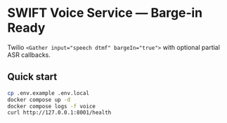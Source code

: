 # SWIFT Voice Service — Barge‑in Ready

Twilio `<Gather input="speech dtmf" bargeIn="true">` with optional partial ASR callbacks.

## Quick start
```bash
cp .env.example .env.local
docker compose up -d
docker compose logs -f voice
curl http://127.0.0.1:8001/health
```